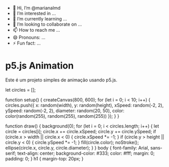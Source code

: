 - 👋 Hi, I’m @marianalmd
- 👀 I’m interested in ...
- 🌱 I’m currently learning ...
- 💞️ I’m looking to collaborate on ...
- 📫 How to reach me ...
- 😄 Pronouns: ...
- ⚡ Fun fact: ...

<!---
marianalmd/marianalmd is a ✨ special ✨ repository because its `README.md` (this file) appears on your GitHub profile.
You can click the Preview link to take a look at your changes.
--->
<!DOCTYPE html>
<html lang="en">
<head>
  <meta charset="UTF-8">
  <meta name="viewport" content="width=device-width, initial-scale=1.0">
  <title>p5.js Animation</title>
  <link rel="stylesheet" href="style.css">
  <script src="https://cdnjs.cloudflare.com/ajax/libs/p5.js/1.4.0/p5.js"></script>
  <script src="sketch.js" defer></script>
</head>
<body>
  <h1>p5.js Animation</h1>
  <p>Este é um projeto simples de animação usando p5.js.</p>
</body>
</html>
let circles = [];

function setup() {
  createCanvas(800, 600);
  for (let i = 0; i < 10; i++) {
    circles.push({
      x: random(width),
      y: random(height),
      xSpeed: random(-2, 2),
      ySpeed: random(-2, 2),
      diameter: random(20, 50),
      color: color(random(255), random(255), random(255))
    });
  }
}

function draw() {
  background(0);
  for (let i = 0; i < circles.length; i++) {
    let circle = circles[i];
    circle.x += circle.xSpeed;
    circle.y += circle.ySpeed;
    if (circle.x > width || circle.x < 0) {
      circle.xSpeed *= -1;
    }
    if (circle.y > height || circle.y < 0) {
      circle.ySpeed *= -1;
    }
    fill(circle.color);
    noStroke();
    ellipse(circle.x, circle.y, circle.diameter);
  }
}
body {
  font-family: Arial, sans-serif;
  text-align: center;
  background-color: #333;
  color: #fff;
  margin: 0;
  padding: 0;
}
h1 {
  margin-top: 20px;
}
